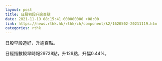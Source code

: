 ```yaml
---
layout: post
title: 日股初段升逾百點
date: 2021-11-19 08:15:41.000000000 +08:00
link: https://news.rthk.hk/rthk/ch/component/k2/1620502-20211119.htm
categories: rthk
---
```


日股早段造好，升逾百點。

日經指數較早時報29728點，升129點，升幅0.44%。
